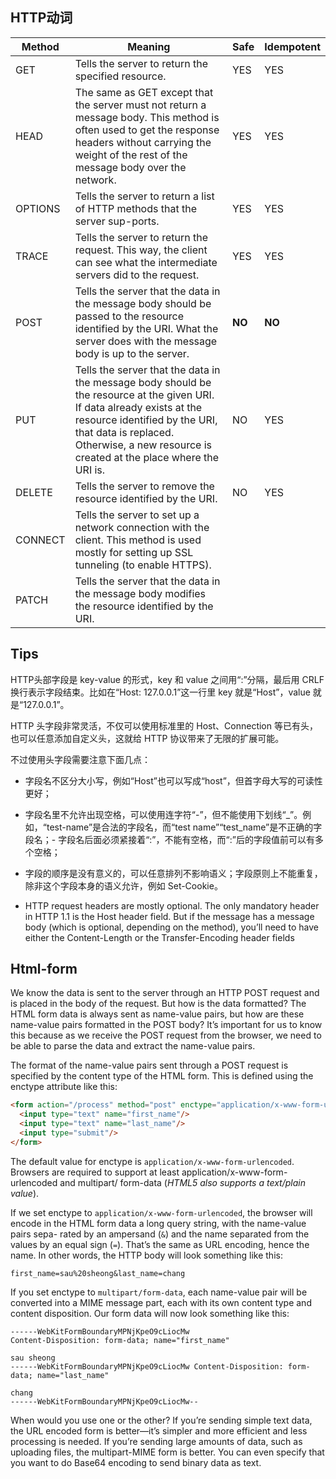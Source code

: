## HTTP动词

| Method | Meaning | Safe | Idempotent |
|--- | --- | --- | --- |
| GET | Tells the server to return the specified resource. | YES | YES |
| HEAD | The same as GET except that the server must not return a message body. This method is often used to get the response headers without carrying the weight of the rest of the message body over the network. | YES | YES |
| OPTIONS | Tells the server to return a list of HTTP methods that the server sup-ports. | YES | YES |
| TRACE | Tells the server to return the request. This way, the client can see what the intermediate servers did to the request. | YES | YES |
| POST | Tells the server that the data in the message body should be passed to the resource identified by the URI. What the server does with the message body is up to the server. | **NO** | **NO** |
| PUT | Tells the server that the data in the message body should be the resource at the given URI. If data already exists at the resource identified by the URI, that data is replaced. Otherwise, a new resource is created at the place where the URI is. | NO | YES |
| DELETE | Tells the server to remove the resource identified by the URI. | NO | YES |
| CONNECT | Tells the server to set up a network connection with the client. This method is used mostly for setting up SSL tunneling (to enable HTTPS). |  |  |
| PATCH | Tells the server that the data in the message body modifies the resource identified by the URI. | | | 

## Tips

HTTP头部字段是 key-value 的形式，key 和 value 之间用“:”分隔，最后用 CRLF 换行表示字段结束。比如在“Host: 127.0.0.1”这一行里 key 就是“Host”，value 就是“127.0.0.1”。

HTTP 头字段非常灵活，不仅可以使用标准里的 Host、Connection 等已有头，也可以任意添加自定义头，这就给 HTTP 协议带来了无限的扩展可能。

不过使用头字段需要注意下面几点：
- 字段名不区分大小写，例如“Host”也可以写成“host”，但首字母大写的可读性更好；
- 字段名里不允许出现空格，可以使用连字符“-”，但不能使用下划线“_”。例如，“test-name”是合法的字段名，而“test name”“test_name”是不正确的字段名；- 字段名后面必须紧接着“:”，不能有空格，而“:”后的字段值前可以有多个空格；
- 字段的顺序是没有意义的，可以任意排列不影响语义；字段原则上不能重复，除非这个字段本身的语义允许，例如 Set-Cookie。

- HTTP request headers are mostly optional. The only mandatory header in HTTP 1.1 is the Host header field. But if the message has a message body (which is optional, depending on the method), you’ll need to have either the Content-Length or the Transfer-Encoding header fields

## Html-form
We know the data is sent to the server through an HTTP POST request and is placed in the body of the request. But how is the data formatted? The HTML form data is always sent as name-value pairs, but how are these name-value pairs formatted in the POST body? It’s important for us to know this because as we receive the POST request from the browser, we need to be able to parse the data and extract the name-value pairs.

The format of the name-value pairs sent through a POST request is specified by the content type of the HTML form. This is defined using the enctype attribute like this:

```html
<form action="/process" method="post" enctype="application/x-www-form-urlencoded">
  <input type="text" name="first_name"/>
  <input type="text" name="last_name"/>
  <input type="submit"/>
</form>
```

The default value for enctype is `application/x-www-form-urlencoded`. Browsers are required to support at least application/x-www-form-urlencoded and multipart/ form-data (*HTML5 also supports a text/plain value*).

If we set enctype to `application/x-www-form-urlencoded`, the browser will encode in the HTML form data a long query string, with the name-value pairs sepa- rated by an ampersand (`&`) and the name separated from the values by an equal sign (`=`). That’s the same as URL encoding, hence the name.
In other words, the HTTP body will look something like this:
```
first_name=sau%20sheong&last_name=chang
```

If you set enctype to `multipart/form-data`, each name-value pair will be converted into a MIME message part, each with its own content type and content disposition. Our form data will now look something like this:
```
------WebKitFormBoundaryMPNjKpeO9cLiocMw 
Content-Disposition: form-data; name="first_name"

sau sheong 
------WebKitFormBoundaryMPNjKpeO9cLiocMw Content-Disposition: form-data; name="last_name"

chang
------WebKitFormBoundaryMPNjKpeO9cLiocMw--

```
When would you use one or the other? If you’re sending simple text data, the URL encoded form is better—it’s simpler and more efficient and less processing is needed. If you’re sending large amounts of data, such as uploading files, the multipart-MIME form is better. You can even specify that you want to do Base64 encoding to send binary data as text.